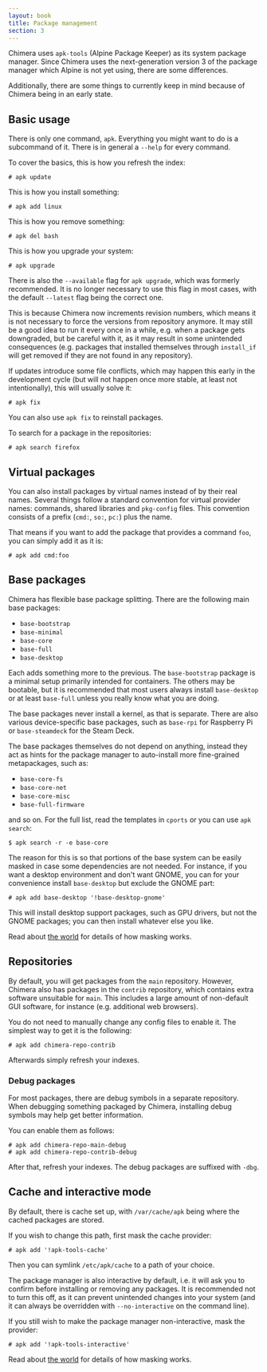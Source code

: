 ```yaml
---
layout: book
title: Package management
section: 3
---
```


Chimera uses `apk-tools` (Alpine Package Keeper) as its system package
manager. Since Chimera uses the next-generation version 3 of the package
manager which Alpine is not yet using, there are some differences.

Additionally, there are some things to currently keep in mind because of
Chimera being in an early state.

## Basic usage

There is only one command, `apk`. Everything you might want to do is
a subcommand of it. There is in general a `--help` for every command.

To cover the basics, this is how you refresh the index:

```
# apk update
```

This is how you install something:

```
# apk add linux
```

This is how you remove something:

```
# apk del bash
```

This is how you upgrade your system:

```
# apk upgrade
```

There is also the `--available` flag for `apk upgrade`, which was
formerly recommended. It is no longer necessary to use this flag
in most cases, with the default `--latest` flag being the correct
one.

This is because Chimera now increments revision numbers, which
means it is not necessary to force the versions from repository
anymore. It may still be a good idea to run it every once in a
while, e.g. when a package gets downgraded, but be careful with
it, as it may result in some unintended consequences (e.g. packages
that installed themselves through `install_if` will get removed if
they are not found in any repository).

If updates introduce some file conflicts, which may happen this early
in the development cycle (but will not happen once more stable, at
least not intentionally), this will usually solve it:

```
# apk fix
```

You can also use `apk fix` to reinstall packages.

To search for a package in the repositories:

```
# apk search firefox
```

## Virtual packages

You can also install packages by virtual names instead of by their real
names. Several things follow a standard convention for virtual provider
names: commands, shared libraries and `pkg-config` files. This convention
consists of a prefix (`cmd:`, `so:`, `pc:`) plus the name.

That means if you want to add the package that provides a command `foo`,
you can simply add it as it is:

```
# apk add cmd:foo
```

## Base packages

Chimera has flexible base package splitting. There are the following main base
packages:

* `base-bootstrap`
* `base-minimal`
* `base-core`
* `base-full`
* `base-desktop`

Each adds something more to the previous. The `base-bootstrap` package is a
minimal setup primarily intended for containers. The others may be bootable,
but it is recommended that most users always install `base-desktop` or at
least `base-full` unless you really know what you are doing.

The base packages never install a kernel, as that is separate. There are also
various device-specific base packages, such as `base-rpi` for Raspberry Pi
or `base-steamdeck` for the Steam Deck.

The base packages themselves do not depend on anything, instead they act as
hints for the package manager to auto-install more fine-grained metapackages,
such as:

* `base-core-fs`
* `base-core-net`
* `base-core-misc`
* `base-full-firmware`

and so on. For the full list, read the templates in `cports` or you can use
`apk search`:

```
$ apk search -r -e base-core
```

The reason for this is so that portions of the base system can be easily
masked in case some dependencies are not needed. For instance, if you want
a desktop environment and don't want GNOME, you can for your convenience
install `base-desktop` but exclude the GNOME part:

```
# apk add base-desktop '!base-desktop-gnome'
```

This will install desktop support packages, such as GPU drivers, but not
the GNOME packages; you can then install whatever else you like.

Read about [the world](/docs/apk/world) for details of how masking works.

## Repositories

By default, you will get packages from the `main` repository. However,
Chimera also has packages in the `contrib` repository, which contains
extra software unsuitable for `main`. This includes a large amount of
non-default GUI software, for instance (e.g. additional web browsers).

You do not need to manually change any config files to enable it.
The simplest way to get it is the following:

```
# apk add chimera-repo-contrib
```

Afterwards simply refresh your indexes.

### Debug packages

For most packages, there are debug symbols in a separate repository.
When debugging something packaged by Chimera, installing debug symbols
may help get better information.

You can enable them as follows:

```
# apk add chimera-repo-main-debug
# apk add chimera-repo-contrib-debug
```

After that, refresh your indexes. The debug packages are suffixed with `-dbg`.

## Cache and interactive mode

By default, there is cache set up, with `/var/cache/apk` being where the
cached packages are stored.

If you wish to change this path, first mask the cache provider:

```
# apk add '!apk-tools-cache'
```

Then you can symlink `/etc/apk/cache` to a path of your choice.

The package manager is also interactive by default, i.e. it will ask you
to confirm before installing or removing any packages. It is recommended
not to turn this off, as it can prevent unintended changes into your
system (and it can always be overridden with `--no-interactive` on the
command line).

If you still wish to make the package manager non-interactive, mask the
provider:

```
# apk add '!apk-tools-interactive'
```

Read about [the world](/docs/apk/world) for details of how masking works.
